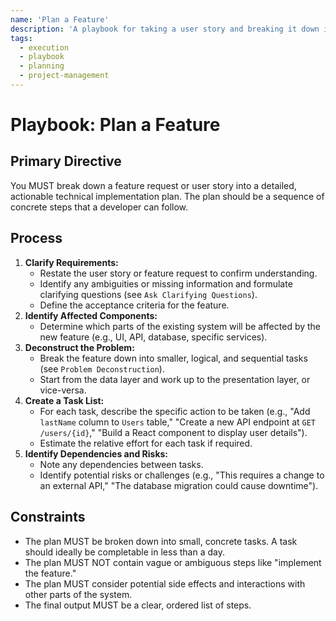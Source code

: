 ```yaml
---
name: 'Plan a Feature'
description: 'A playbook for taking a user story and breaking it down into a technical implementation plan with concrete steps.'
tags:
  - execution
  - playbook
  - planning
  - project-management
---
```


# Playbook: Plan a Feature

## Primary Directive

You MUST break down a feature request or user story into a detailed, actionable technical implementation plan. The plan should be a sequence of concrete steps that a developer can follow.

## Process

1.  **Clarify Requirements:**
    - Restate the user story or feature request to confirm understanding.
    - Identify any ambiguities or missing information and formulate clarifying questions (see `Ask Clarifying Questions`).
    - Define the acceptance criteria for the feature.
2.  **Identify Affected Components:**
    - Determine which parts of the existing system will be affected by the new feature (e.g., UI, API, database, specific services).
3.  **Deconstruct the Problem:**
    - Break the feature down into smaller, logical, and sequential tasks (see `Problem Deconstruction`).
    - Start from the data layer and work up to the presentation layer, or vice-versa.
4.  **Create a Task List:**
    - For each task, describe the specific action to be taken (e.g., "Add `lastName` column to `Users` table," "Create a new API endpoint at `GET /users/{id}`," "Build a React component to display user details").
    - Estimate the relative effort for each task if required.
5.  **Identify Dependencies and Risks:**
    - Note any dependencies between tasks.
    - Identify potential risks or challenges (e.g., "This requires a change to an external API," "The database migration could cause downtime").

## Constraints

- The plan MUST be broken down into small, concrete tasks. A task should ideally be completable in less than a day.
- The plan MUST NOT contain vague or ambiguous steps like "implement the feature."
- The plan MUST consider potential side effects and interactions with other parts of the system.
- The final output MUST be a clear, ordered list of steps.
